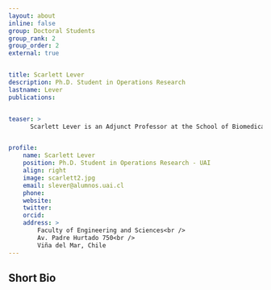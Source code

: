 ```yaml
---
layout: about
inline: false
group: Doctoral Students
group_rank: 2
group_order: 2
external: true


title: Scarlett Lever
description: Ph.D. Student in Operations Research
lastname: Lever
publications: 


teaser: >
      Scarlett Lever is an Adjunct Professor at the School of Biomedical Engineering, Universidad de Valparaíso, and a Ph.D. student in Operations Research at Universidad Adolfo Ibáñez. She holds master’s degrees in International Healthcare Technologies (Universitat de Barcelona) and Public Health (Universidad de Valparaíso). With over 15 years of experience in the healthcare industry as a biomedical engineer, she has specialized in clinical engineering, healthcare technology assessment, and hospital investment planning. Her academic work includes leading projects on medical equipment management and developing AI-based tools for mammography screening. Under the supervision of Dr. Acuña, her current research focuses on stochastic optimization, healthcare systems operations, and health policy, aiming to improve hospital capacity, continuity of care, and patient access in the Chilean public health system.


profile:
    name: Scarlett Lever
    position: Ph.D. Student in Operations Research - UAI
    align: right
    image: scarlett2.jpg
    email: slever@alumnos.uai.cl
    phone: 
    website: 
    twitter: 
    orcid: 
    address: >
        Faculty of Engineering and Sciences<br />
        Av. Padre Hurtado 750<br />        
        Viña del Mar, Chile
---
```




## Short Bio
